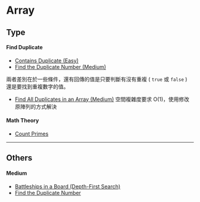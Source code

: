 # Array

## Type
#### Find Duplicate
* [Contains Duplicate (Easy)](https://leetcode.com/problems/contains-duplicate/)
* [Find the Duplicate Number (Medium)](https://leetcode.com/problems/find-the-duplicate-number/)

兩者差別在於一些條件，還有回傳的值是只要判斷有沒有重複 ( `true` 或 `false` ) 還是要找到重複數字的值。
<br/>

* [Find All Duplicates in an Array (Medium)](https://leetcode.com/problems/find-all-duplicates-in-an-array/)
空間複雜度要求 O(1)，使用修改原陣列的方式解決

#### Math Theory

* [Count Primes](https://leetcode.com/problems/count-primes/)

---

## Others
#### Medium
* [Battleships in a Board (Depth-First Search)](https://leetcode.com/problems/battleships-in-a-board/)
* [Find the Duplicate Number](https://leetcode.com/problems/find-the-duplicate-number/)
